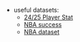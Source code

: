 - useful datasets:
    - [24/25 Player Stat](https://www.kaggle.com/datasets/eduardopalmieri/nba-player-stats-season-2425/data)
    - [NBA success](https://www.kaggle.com/code/tombutton/predicting-nba-success/notebook)
    - [NBA dataset](https://www.kaggle.com/datasets/salikhussaini49/nba-dataset?select=2023_new.csv)
